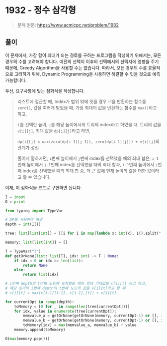 # 1932 - 정수 삼각형

> 문제 원문: https://www.acmicpc.net/problem/1932

## 풀이

이 문제에서, 가장 합이 최대가 되는 경로를 구하는 프로그램을 작성하기 위해서는,
모든 경우의 수를 고려해야 합니다. 이전의 선택이 이후의 선택에서의 선택지에
영향을 주기 때문에, Greedy Algorithm을 사용할 수는 없습니다. 따라서, 모든 경우의
수를 효율적으로 고려하기 위해, Dynamic Programming을 사용하면 해결할 수 잇을
것으로 예측 가능합니다.

우선, 요구사항에 맞는 점화식을 작성합니다.

> 리스트에 접근할 때, Index가 범위 밖에 잇을 경우 -1을 반환하는 함수를 `zero()`,
> 값을 여러개 받았을 때, 가장 최대의 값을 반환하는 함수를 `max()`라고 하고,
>
> `i`를 선택한 높이, `j`를 해당 높이에서의 트리의 index라고 하였을 때, 트리의
> 값을 `v[i][j]`, 최대 값을 `dp[i][j]`라고 하면,
>
> `dp[i][j] = max(zero(dp[i-1][j-1]), zero(dp[i-1][j])) + v[i][j]`의 관계가 성립
>
> 풀어서 말하자면, `i`번째 높이에서 `j`번째 index를 선택했을 때의 최대 합은,
> `i-1`번째 높이에서 `j-1`번째 index를 선택했을 때의 최대 합과, `i-1`번째
> 높이에서 `j`번째 index를 선택했을 때의 최대 합 중, 더 큰 값에 현재 높이의 값을
> 더한 값이라고 할 수 있습니다.

이제, 이 점화식을 코드로 구현하면 됩니다.

```python
I = input
O = print

from typing import TypeVar

# DP를 사용하여 해결
depth = int(I())

tree: list[list[int]] = [[i for i in map(lambda x: int(x), I().split(" "))] for _ in range(depth)]

memory: list[list[int]] = []

T = TypeVar("T")
def getOrNone(list: list[T], idx: int) -> T | None:
    if idx < 0 or idx >= len(list):
        return None
    else:
        return list[idx]

# i번째 depth의 t번째 노드에 도착했을 때의 최대 기대값을 c[i][t] 라고 하고,
# 해당 트리의 i번째 depth의 t번째 노드의 값을 v[i][t]라고 할 때
# c[i][t] = max(c[i-1][t-1], c[i-1],[t]) + v[i][t]

for currentDpt in range(depth):
    toMemory = [0 for _ in range(len(tree[currentDpt]))]
    for idx, value in enumerate(tree[currentDpt]):
        memvalue_a = getOrNone(getOrNone(memory, currentDpt-1) or [], idx - 1) or 0
        memvalue_b = getOrNone(getOrNone(memory, currentDpt-1) or [], idx) or 0
        toMemory[idx] = max(memvalue_a, memvalue_b) + value
    memory.append(toMemory)

O(max(memory.pop()))
```
